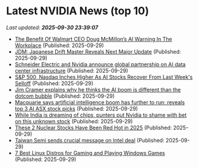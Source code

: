 # Latest NVIDIA News (top 10)
_Last updated: **2025-09-30 23:39:07**_

- [The Benefit Of Walmart CEO Doug McMillon’s AI Warning In The Workplace](https://www.forbes.com/sites/julianhayesii/2025/09/29/the-benefit-of-walmart-ceo-doug-mcmillons-ai-warning-in-the-workplace/) (Published: 2025-09-29)
- [JDM: Japanese Drift Master Reveals Next Major Update](https://bleedingcool.com/games/jdm-japanese-drift-master-reveals-next-major-update/) (Published: 2025-09-29)
- [Schneider Electric and Nvidia announce global partnership on AI data center infrastructure](https://www.digitimes.com/news/a20250926VL202/schneider-electric-nvidia-partnership-infrastructure-data-center.html) (Published: 2025-09-29)
- [S&P 500, Nasdaq Inches Higher As AI Stocks Recover From Last Week's Selloff](https://finance.yahoo.com/news/p-500-nasdaq-inches-higher-231049428.html) (Published: 2025-09-29)
- [Jim Cramer explains why he thinks the AI boom is different than the dotcom bubble](https://www.cnbc.com/2025/09/29/jim-cramer-explains-why-he-thinks-the-ai-boom-is-different-than-the-dotcom-bubble.html) (Published: 2025-09-29)
- [Macquarie says artificial intelligence boom has further to run; reveals top 3 AI ASX stock picks](https://www.fool.com.au/2025/09/30/macquarie-says-artificial-intelligence-boom-has-further-to-run-reveals-top-3-ai-asx-stock-picks/) (Published: 2025-09-29)
- [While India is dreaming of chips, punters put Nvidia to shame with bet on this unknown stock](https://economictimes.indiatimes.com/prime/money-and-markets/this-nvidia-inspired-chip-stock-is-up-450x-in-18-months-but-theres-a-catch/primearticleshow/124210558.cms) (Published: 2025-09-29)
- [These 2 Nuclear Stocks Have Been Red Hot in 2025](https://finance.yahoo.com/news/2-nuclear-stocks-red-hot-222700753.html) (Published: 2025-09-29)
- [Taiwan Semi sends crucial message on Intel deal](https://biztoc.com/x/014366306f0608a3) (Published: 2025-09-29)
- [7 Best Linux Distros for Gaming and Playing Windows Games](https://freerepublic.com/focus/f-chat/4343364/posts) (Published: 2025-09-29)
